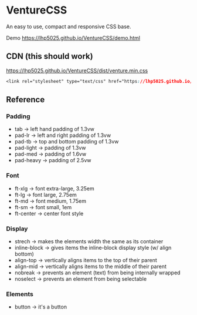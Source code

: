 # VentureCSS
An easy to use, compact and responsive CSS base.

Demo https://lhp5025.github.io/VentureCSS/demo.html

## CDN (this should work)
https://lhp5025.github.io/VentureCSS/dist/venture.min.css
```css
<link rel="stylesheet" type="text/css" href="https://lhp5025.github.io/VentureCSS/dist/venture.min.css" crossorigin="anonymous">
```
## Reference  
### Padding
- tab -> left hand padding of 1.3vw
- pad-lr -> left and right padding of 1.3vw
- pad-tb -> top and bottom padding of 1.3vw
- pad-light -> padding of 1.3vw
- pad-med -> padding of 1.6vw
- pad-heavy -> padding of 2.5vw
### Font
- ft-xlg -> font extra-large, 3.25em
- ft-lg -> font large, 2.75em
- ft-md -> font medium, 1.75em
- ft-sm -> font small, 1em
- ft-center -> center font style
### Display
- strech -> makes the elements width the same as its container
- inline-block -> gives items the inline-block display style (w/ align bottom)
- align-top -> vertically aligns items to the top of their parent
- align-mid -> vertically aligns items to the middle of their parent
- nobreak -> prevents an element (text) from being internally  wrapped
- noselect -> prevents an element from being selectable
### Elements
- button -> it's a button
